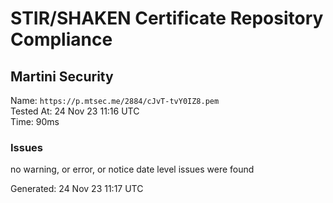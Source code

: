 # STIR/SHAKEN Certificate Repository Compliance

## Martini Security

Name: `https://p.mtsec.me/2884/cJvT-tvY0IZ8.pem`\
Tested At: 24 Nov 23 11:16 UTC\
Time: 90ms

### Issues

no warning, or error, or notice date level issues were found

Generated: 24 Nov 23 11:17 UTC